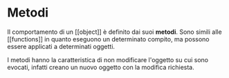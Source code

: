 # Metodi

Il comportamento di un [[object]] è definito dai suoi **metodi**. Sono simili alle [[functions]] in quanto eseguono un determinato compito, ma possono essere applicati a determinati oggetti.

I metodi hanno la caratteristica di non modificare l'oggetto su cui sono evocati, infatti creano un nuovo oggetto con la modifica richiesta.